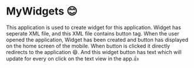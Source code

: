 # MyWidgets :blush:
This application is used to create widget for this application.
Widget has seperate XML file, and this XML file contains button tag.
When the user opened the application, Widget has been created and button has displayed on the home screen of the mobile.
When button is clicked it directly redirects to the application :smile:.
And this widget button has text which will update for every on click on the text view in the app.:thumbsup:
